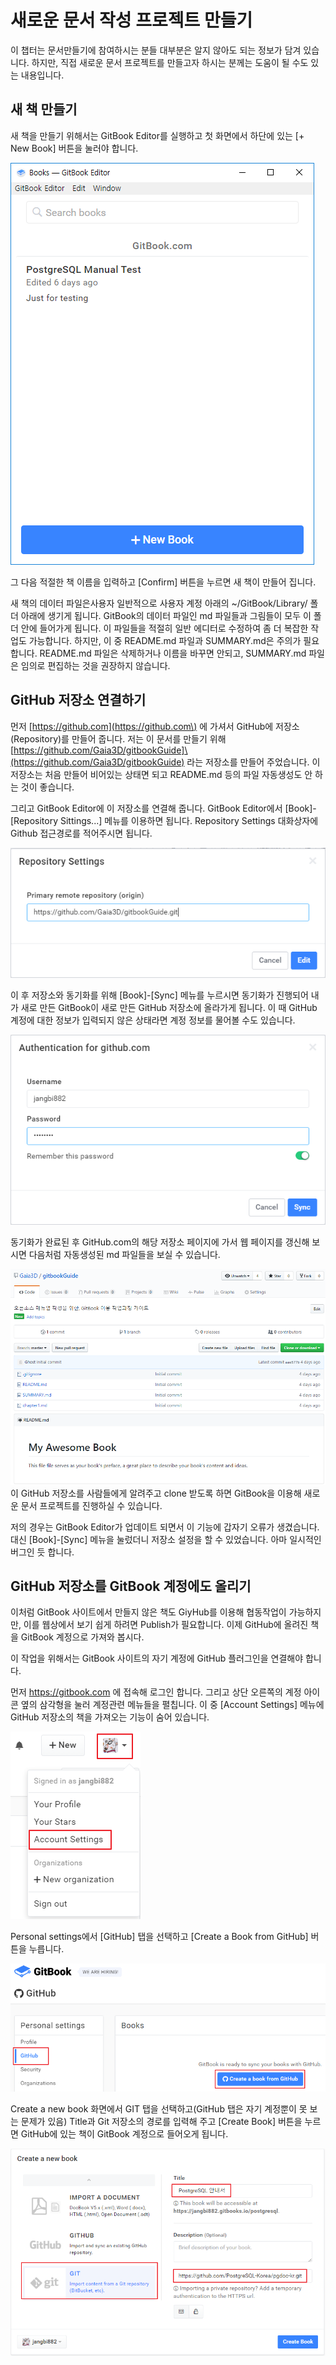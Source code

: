 # 새로운 문서 작성 프로젝트 만들기

이 챕터는 문서만들기에 참여하시는 분들 대부분은 알지 않아도 되는 정보가 담겨 있습니다. 하지만, 직접 새로운 문서 프로젝트를 만들고자 하시는 분께는 도움이 될 수도 있는 내용입니다.

## 새 책 만들기

새 책을 만들기 위해서는 GitBook Editor를 실행하고 첫 화면에서 하단에 있는 \[+ New Book\] 버튼을 눌러야 합니다.

![](/assets/new_book.png)

그 다음 적절한 책 이름을 입력하고 \[Confirm\] 버튼을 누르면 새 책이 만들어 집니다.

새 책의 데이터 파일은사용자  일반적으로 사용자 계정 아래의 ~/GitBook/Library/ 폴더 아래에 생기게 됩니다. GitBook의 데이터 파일인 md 파일들과 그림들이 모두 이 폴더 안에 들어가게 됩니다. 이 파일들을 적절히 일반 에디터로 수정하여 좀 더 복잡한 작업도 가능합니다. 하지만, 이 중 README.md 파일과 SUMMARY.md은 주의가 필요합니다. README.md 파일은 삭제하거나 이름을 바꾸면 안되고, SUMMARY.md 파일은 임의로 편집하는 것을 권장하지 않습니다.

## GitHub 저장소 연결하기

먼저 [https://github.com](https://github.com\) 에 가셔서 GitHub에 저장소\(Repository\)를 만들어 줍니다. 저는 이 문서를 만들기 위해 [https://github.com/Gaia3D/gitbookGuide]\(https://github.com/Gaia3D/gitbookGuide) 라는 저장소를 만들어 주었습니다. 이 저장소는 처음 만들어 비어있는 상태면 되고 README.md 등의 파일 자동생성도 안 하는 것이 좋습니다.

그리고 GitBook Editor에 이 저장소를 연결해 줍니다. GitBook Editor에서 \[Book\]-\[Repository Sittings...\] 메뉴를 이용하면 됩니다. Repository Settings 대화상자에 Github 접근경로를 적어주시면 됩니다.

![](/assets/new_book_repo.png)

이 후 저장소와 동기화를 위해 \[Book\]-\[Sync\] 메뉴를 누르시면 동기화가 진행되어 내가 새로 만든 GitBook이 새로 만든 GitHub 저장소에 올라가게 됩니다. 이 때 GitHub 계정에 대한 정보가 입력되지 않은 상태라면 계정 정보를 물어볼 수도 있습니다.

![](/assets/ㅜㄷㅈ_ㅠㅐㅐㅏ_햐소ㅕㅠ_ㅁㅊ채ㅕㅜㅅ.png)

동기화가 완료된 후 GitHub.com의 해당 저장소 페이지에 가서 웹 페이지를 갱신해 보시면 다음처럼 자동생성된 md 파일들을 보실 수 있습니다.

![](/assets/new_book_reop.png)이 GitHub 저장소를 사람들에게 알려주고 clone 받도록 하면 GitBook을 이용해 새로운 문서 프로젝트를 진행하실 수 있습니다.

저의 경우는 GitBook Editor가 업데이트 되면서 이 기능에 갑자기 오류가 생겼습니다. 대신 \[Book\]-\[Sync\] 메뉴을 눌렀더니 저장소 설정을 할 수 있었습니다. 아마 일시적인 버그인 듯 합니다.

## GitHub 저장소를 GitBook 계정에도 올리기

이처럼 GitBook 사이트에서 만들지 않은 책도 GiyHub를 이용해 협동작업이 가능하지만, 이를 웹상에서 보기 쉽게 하려면 Publish가 필요합니다. 이제 GitHub에 올려진 책을 GitBook 계정으로 가져와 봅시다.

이 작업을 위해서는 GitBook 사이트의 자기 계정에 GitHub 플러그인을 연결해야 합니다.

먼저 https://gitbook.com 에 접속해 로그인 합니다. 그리고 상단 오른쪽의 계정 아이콘 옆의 삼각형을 눌러 계정관련 메뉴들을 펼칩니다. 이 중 \[Account Settings\] 메뉴에 GitHub 저장소의 책을 가져오는 기능이 숨어 있습니다.

![](/assets/new_book_import2.png)

Personal settings에서 \[GitHub\] 탭을 선택하고 \[Create a Book from GitHub\] 버튼을 누릅니다.

![](/assets/new_book_repo_create.png)

Create a new book 화면에서 GIT 탭을 선택하고\(GitHub 탭은 자기 계정뿐이 못 보는 문제가 있음\) Title과 Git 저장소의 경로를 입력해 주고 \[Create Book\] 버튼을 누르면 GitHub에 있는 책이 GitBook 계정으로 들어오게 됩니다.

![](/assets/new_book_create_book.png)







